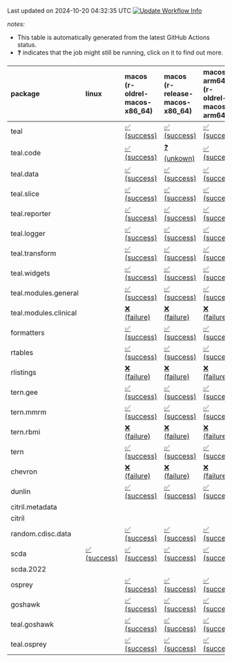Last updated on 2024-10-20 04:32:35 UTC [![Update Workflow
Info](https://github.com/averissimo/verdepcheck-status/actions/workflows/update.yaml/badge.svg)](https://github.com/averissimo/verdepcheck-status/actions/workflows/update.yaml)

*notes:*

-   This table is automatically generated from the latest GitHub Actions
    status.
-   ❓ indicates that the job might still be running, click on it to
    find out more.

<table style="width:100%;">
<colgroup>
<col style="width: 1%" />
<col style="width: 6%" />
<col style="width: 7%" />
<col style="width: 7%" />
<col style="width: 7%" />
<col style="width: 7%" />
<col style="width: 7%" />
<col style="width: 7%" />
<col style="width: 7%" />
<col style="width: 7%" />
<col style="width: 7%" />
<col style="width: 7%" />
<col style="width: 7%" />
<col style="width: 7%" />
</colgroup>
<thead>
<tr class="header">
<th style="text-align: left;">package</th>
<th style="text-align: left;">linux</th>
<th style="text-align: left;">macos (r-oldrel-macos-x86_64)</th>
<th style="text-align: left;">macos (r-release-macos-x86_64)</th>
<th style="text-align: left;">macos-arm64 (r-oldrel-macos-arm64)</th>
<th style="text-align: left;">macos-arm64 (r-release-macos-arm64)</th>
<th style="text-align: left;">nosuggests</th>
<th style="text-align: left;">ubuntu-clang</th>
<th style="text-align: left;">ubuntu-gcc12</th>
<th style="text-align: left;">ubuntu-next</th>
<th style="text-align: left;">ubuntu-release</th>
<th style="text-align: left;">windows (r-devel-windows-x86_64)</th>
<th style="text-align: left;">windows (r-oldrel-windows-x86_64)</th>
<th style="text-align: left;">windows (r-release-windows-x86_64)</th>
</tr>
</thead>
<tbody>
<tr class="odd">
<td style="text-align: left;">teal</td>
<td style="text-align: left;"></td>
<td
style="text-align: left;"><a href="https://github.com/insightsengineering/teal/actions/runs/11423178886/job/31782067658">✅
(success)</a></td>
<td
style="text-align: left;"><a href="https://github.com/insightsengineering/teal/actions/runs/11423178886/job/31782067331">✅
(success)</a></td>
<td
style="text-align: left;"><a href="https://github.com/insightsengineering/teal/actions/runs/11423178886/job/31782067552">✅
(success)</a></td>
<td
style="text-align: left;"><a href="https://github.com/insightsengineering/teal/actions/runs/11423178886/job/31782067283">✅
(success)</a></td>
<td
style="text-align: left;"><a href="https://github.com/insightsengineering/teal/actions/runs/11423178886/job/31782067851">❌
(failure)</a></td>
<td
style="text-align: left;"><a href="https://github.com/insightsengineering/teal/actions/runs/11423178886/job/31782067232">✅
(success)</a></td>
<td
style="text-align: left;"><a href="https://github.com/insightsengineering/teal/actions/runs/11423178886/job/31782067383">✅
(success)</a></td>
<td
style="text-align: left;"><a href="https://github.com/insightsengineering/teal/actions/runs/11423178886/job/31782067612">✅
(success)</a></td>
<td
style="text-align: left;"><a href="https://github.com/insightsengineering/teal/actions/runs/11423178886/job/31782067712">✅
(success)</a></td>
<td
style="text-align: left;"><a href="https://github.com/insightsengineering/teal/actions/runs/11423178886/job/31782066994">✅
(success)</a></td>
<td
style="text-align: left;"><a href="https://github.com/insightsengineering/teal/actions/runs/11423178886/job/31782067767">✅
(success)</a></td>
<td
style="text-align: left;"><a href="https://github.com/insightsengineering/teal/actions/runs/11423178886/job/31782067441">✅
(success)</a></td>
</tr>
<tr class="even">
<td style="text-align: left;">teal.code</td>
<td style="text-align: left;"></td>
<td
style="text-align: left;"><a href="https://github.com/insightsengineering/teal.code/actions/runs/11423189921/job/31782094551">✅
(success)</a></td>
<td
style="text-align: left;"><a href="https://github.com/insightsengineering/teal.code/actions/runs/11423189921/job/31782094121">❓
(unkown)</a></td>
<td
style="text-align: left;"><a href="https://github.com/insightsengineering/teal.code/actions/runs/11423189921/job/31782094402">✅
(success)</a></td>
<td
style="text-align: left;"><a href="https://github.com/insightsengineering/teal.code/actions/runs/11423189921/job/31782094041">✅
(success)</a></td>
<td
style="text-align: left;"><a href="https://github.com/insightsengineering/teal.code/actions/runs/11423189921/job/31782094838">✅
(success)</a></td>
<td
style="text-align: left;"><a href="https://github.com/insightsengineering/teal.code/actions/runs/11423189921/job/31782093797">✅
(success)</a></td>
<td
style="text-align: left;"><a href="https://github.com/insightsengineering/teal.code/actions/runs/11423189921/job/31782094189">✅
(success)</a></td>
<td
style="text-align: left;"><a href="https://github.com/insightsengineering/teal.code/actions/runs/11423189921/job/31782094484">✅
(success)</a></td>
<td
style="text-align: left;"><a href="https://github.com/insightsengineering/teal.code/actions/runs/11423189921/job/31782094616">✅
(success)</a></td>
<td
style="text-align: left;"><a href="https://github.com/insightsengineering/teal.code/actions/runs/11423189921/job/31782093961">✅
(success)</a></td>
<td
style="text-align: left;"><a href="https://github.com/insightsengineering/teal.code/actions/runs/11423189921/job/31782094692">✅
(success)</a></td>
<td
style="text-align: left;"><a href="https://github.com/insightsengineering/teal.code/actions/runs/11423189921/job/31782094264">✅
(success)</a></td>
</tr>
<tr class="odd">
<td style="text-align: left;">teal.data</td>
<td style="text-align: left;"></td>
<td
style="text-align: left;"><a href="https://github.com/insightsengineering/teal.data/actions/runs/11423181595/job/31782073840">✅
(success)</a></td>
<td
style="text-align: left;"><a href="https://github.com/insightsengineering/teal.data/actions/runs/11423181595/job/31782073303">✅
(success)</a></td>
<td
style="text-align: left;"><a href="https://github.com/insightsengineering/teal.data/actions/runs/11423181595/job/31782073696">✅
(success)</a></td>
<td
style="text-align: left;"><a href="https://github.com/insightsengineering/teal.data/actions/runs/11423181595/job/31782073144">✅
(success)</a></td>
<td
style="text-align: left;"><a href="https://github.com/insightsengineering/teal.data/actions/runs/11423181595/job/31782073761">✅
(success)</a></td>
<td
style="text-align: left;"><a href="https://github.com/insightsengineering/teal.data/actions/runs/11423181595/job/31782072656">✅
(success)</a></td>
<td
style="text-align: left;"><a href="https://github.com/insightsengineering/teal.data/actions/runs/11423181595/job/31782073044">✅
(success)</a></td>
<td
style="text-align: left;"><a href="https://github.com/insightsengineering/teal.data/actions/runs/11423181595/job/31782073388">✅
(success)</a></td>
<td
style="text-align: left;"><a href="https://github.com/insightsengineering/teal.data/actions/runs/11423181595/job/31782073463">✅
(success)</a></td>
<td
style="text-align: left;"><a href="https://github.com/insightsengineering/teal.data/actions/runs/11423181595/job/31782072934">✅
(success)</a></td>
<td
style="text-align: left;"><a href="https://github.com/insightsengineering/teal.data/actions/runs/11423181595/job/31782073989">✅
(success)</a></td>
<td
style="text-align: left;"><a href="https://github.com/insightsengineering/teal.data/actions/runs/11423181595/job/31782073550">✅
(success)</a></td>
</tr>
<tr class="even">
<td style="text-align: left;">teal.slice</td>
<td style="text-align: left;"></td>
<td
style="text-align: left;"><a href="https://github.com/insightsengineering/teal.slice/actions/runs/11423185793/job/31782084373">✅
(success)</a></td>
<td
style="text-align: left;"><a href="https://github.com/insightsengineering/teal.slice/actions/runs/11423185793/job/31782084069">✅
(success)</a></td>
<td
style="text-align: left;"><a href="https://github.com/insightsengineering/teal.slice/actions/runs/11423185793/job/31782084272">✅
(success)</a></td>
<td
style="text-align: left;"><a href="https://github.com/insightsengineering/teal.slice/actions/runs/11423185793/job/31782083962">✅
(success)</a></td>
<td
style="text-align: left;"><a href="https://github.com/insightsengineering/teal.slice/actions/runs/11423185793/job/31782084535">✅
(success)</a></td>
<td
style="text-align: left;"><a href="https://github.com/insightsengineering/teal.slice/actions/runs/11423185793/job/31782083889">✅
(success)</a></td>
<td
style="text-align: left;"><a href="https://github.com/insightsengineering/teal.slice/actions/runs/11423185793/job/31782084014">✅
(success)</a></td>
<td
style="text-align: left;"><a href="https://github.com/insightsengineering/teal.slice/actions/runs/11423185793/job/31782084236">✅
(success)</a></td>
<td
style="text-align: left;"><a href="https://github.com/insightsengineering/teal.slice/actions/runs/11423185793/job/31782084324">✅
(success)</a></td>
<td
style="text-align: left;"><a href="https://github.com/insightsengineering/teal.slice/actions/runs/11423185793/job/31782083609">✅
(success)</a></td>
<td
style="text-align: left;"><a href="https://github.com/insightsengineering/teal.slice/actions/runs/11423185793/job/31782084478">✅
(success)</a></td>
<td
style="text-align: left;"><a href="https://github.com/insightsengineering/teal.slice/actions/runs/11423185793/job/31782084193">✅
(success)</a></td>
</tr>
<tr class="odd">
<td style="text-align: left;">teal.reporter</td>
<td style="text-align: left;"></td>
<td
style="text-align: left;"><a href="https://github.com/insightsengineering/teal.reporter/actions/runs/11423183362/job/31782077790">✅
(success)</a></td>
<td
style="text-align: left;"><a href="https://github.com/insightsengineering/teal.reporter/actions/runs/11423183362/job/31782077353">✅
(success)</a></td>
<td
style="text-align: left;"><a href="https://github.com/insightsengineering/teal.reporter/actions/runs/11423183362/job/31782077645">✅
(success)</a></td>
<td
style="text-align: left;"><a href="https://github.com/insightsengineering/teal.reporter/actions/runs/11423183362/job/31782077225">✅
(success)</a></td>
<td
style="text-align: left;"><a href="https://github.com/insightsengineering/teal.reporter/actions/runs/11423183362/job/31782078159">✅
(success)</a></td>
<td
style="text-align: left;"><a href="https://github.com/insightsengineering/teal.reporter/actions/runs/11423183362/job/31782077147">✅
(success)</a></td>
<td
style="text-align: left;"><a href="https://github.com/insightsengineering/teal.reporter/actions/runs/11423183362/job/31782077291">✅
(success)</a></td>
<td
style="text-align: left;"><a href="https://github.com/insightsengineering/teal.reporter/actions/runs/11423183362/job/31782077568">✅
(success)</a></td>
<td
style="text-align: left;"><a href="https://github.com/insightsengineering/teal.reporter/actions/runs/11423183362/job/31782077714">✅
(success)</a></td>
<td
style="text-align: left;"><a href="https://github.com/insightsengineering/teal.reporter/actions/runs/11423183362/job/31782076923">✅
(success)</a></td>
<td
style="text-align: left;"><a href="https://github.com/insightsengineering/teal.reporter/actions/runs/11423183362/job/31782078001">✅
(success)</a></td>
<td
style="text-align: left;"><a href="https://github.com/insightsengineering/teal.reporter/actions/runs/11423183362/job/31782077501">✅
(success)</a></td>
</tr>
<tr class="even">
<td style="text-align: left;">teal.logger</td>
<td style="text-align: left;"></td>
<td
style="text-align: left;"><a href="https://github.com/insightsengineering/teal.logger/actions/runs/11423179387/job/31782069221">✅
(success)</a></td>
<td
style="text-align: left;"><a href="https://github.com/insightsengineering/teal.logger/actions/runs/11423179387/job/31782068886">✅
(success)</a></td>
<td
style="text-align: left;"><a href="https://github.com/insightsengineering/teal.logger/actions/runs/11423179387/job/31782069102">✅
(success)</a></td>
<td
style="text-align: left;"><a href="https://github.com/insightsengineering/teal.logger/actions/runs/11423179387/job/31782068769">✅
(success)</a></td>
<td
style="text-align: left;"><a href="https://github.com/insightsengineering/teal.logger/actions/runs/11423179387/job/31782069419">✅
(success)</a></td>
<td
style="text-align: left;"><a href="https://github.com/insightsengineering/teal.logger/actions/runs/11423179387/job/31782068707">✅
(success)</a></td>
<td
style="text-align: left;"><a href="https://github.com/insightsengineering/teal.logger/actions/runs/11423179387/job/31782068833">✅
(success)</a></td>
<td
style="text-align: left;"><a href="https://github.com/insightsengineering/teal.logger/actions/runs/11423179387/job/31782069045">✅
(success)</a></td>
<td
style="text-align: left;"><a href="https://github.com/insightsengineering/teal.logger/actions/runs/11423179387/job/31782069155">✅
(success)</a></td>
<td
style="text-align: left;"><a href="https://github.com/insightsengineering/teal.logger/actions/runs/11423179387/job/31782068523">✅
(success)</a></td>
<td
style="text-align: left;"><a href="https://github.com/insightsengineering/teal.logger/actions/runs/11423179387/job/31782069348">✅
(success)</a></td>
<td
style="text-align: left;"><a href="https://github.com/insightsengineering/teal.logger/actions/runs/11423179387/job/31782068993">✅
(success)</a></td>
</tr>
<tr class="odd">
<td style="text-align: left;">teal.transform</td>
<td style="text-align: left;"></td>
<td
style="text-align: left;"><a href="https://github.com/insightsengineering/teal.transform/actions/runs/11423183766/job/31782079195">✅
(success)</a></td>
<td
style="text-align: left;"><a href="https://github.com/insightsengineering/teal.transform/actions/runs/11423183766/job/31782078629">✅
(success)</a></td>
<td
style="text-align: left;"><a href="https://github.com/insightsengineering/teal.transform/actions/runs/11423183766/job/31782079003">✅
(success)</a></td>
<td
style="text-align: left;"><a href="https://github.com/insightsengineering/teal.transform/actions/runs/11423183766/job/31782078450">✅
(success)</a></td>
<td
style="text-align: left;"><a href="https://github.com/insightsengineering/teal.transform/actions/runs/11423183766/job/31782079275">✅
(success)</a></td>
<td
style="text-align: left;"><a href="https://github.com/insightsengineering/teal.transform/actions/runs/11423183766/job/31782078002">✅
(success)</a></td>
<td
style="text-align: left;"><a href="https://github.com/insightsengineering/teal.transform/actions/runs/11423183766/job/31782078377">✅
(success)</a></td>
<td
style="text-align: left;"><a href="https://github.com/insightsengineering/teal.transform/actions/runs/11423183766/job/31782078724">✅
(success)</a></td>
<td
style="text-align: left;"><a href="https://github.com/insightsengineering/teal.transform/actions/runs/11423183766/job/31782078912">✅
(success)</a></td>
<td
style="text-align: left;"><a href="https://github.com/insightsengineering/teal.transform/actions/runs/11423183766/job/31782078289">✅
(success)</a></td>
<td
style="text-align: left;"><a href="https://github.com/insightsengineering/teal.transform/actions/runs/11423183766/job/31782079355">✅
(success)</a></td>
<td
style="text-align: left;"><a href="https://github.com/insightsengineering/teal.transform/actions/runs/11423183766/job/31782078825">✅
(success)</a></td>
</tr>
<tr class="even">
<td style="text-align: left;">teal.widgets</td>
<td style="text-align: left;"></td>
<td
style="text-align: left;"><a href="https://github.com/insightsengineering/teal.widgets/actions/runs/11423195059/job/31782118305">✅
(success)</a></td>
<td
style="text-align: left;"><a href="https://github.com/insightsengineering/teal.widgets/actions/runs/11423195059/job/31782117900">✅
(success)</a></td>
<td
style="text-align: left;"><a href="https://github.com/insightsengineering/teal.widgets/actions/runs/11423195059/job/31782118168">✅
(success)</a></td>
<td
style="text-align: left;"><a href="https://github.com/insightsengineering/teal.widgets/actions/runs/11423195059/job/31782117780">✅
(success)</a></td>
<td
style="text-align: left;"><a href="https://github.com/insightsengineering/teal.widgets/actions/runs/11423195059/job/31782118480">✅
(success)</a></td>
<td
style="text-align: left;"><a href="https://github.com/insightsengineering/teal.widgets/actions/runs/11423195059/job/31782117726">✅
(success)</a></td>
<td
style="text-align: left;"><a href="https://github.com/insightsengineering/teal.widgets/actions/runs/11423195059/job/31782117837">✅
(success)</a></td>
<td
style="text-align: left;"><a href="https://github.com/insightsengineering/teal.widgets/actions/runs/11423195059/job/31782118093">✅
(success)</a></td>
<td
style="text-align: left;"><a href="https://github.com/insightsengineering/teal.widgets/actions/runs/11423195059/job/31782118238">✅
(success)</a></td>
<td
style="text-align: left;"><a href="https://github.com/insightsengineering/teal.widgets/actions/runs/11423195059/job/31782117443">✅
(success)</a></td>
<td
style="text-align: left;"><a href="https://github.com/insightsengineering/teal.widgets/actions/runs/11423195059/job/31782118430">✅
(success)</a></td>
<td
style="text-align: left;"><a href="https://github.com/insightsengineering/teal.widgets/actions/runs/11423195059/job/31782118031">✅
(success)</a></td>
</tr>
<tr class="odd">
<td style="text-align: left;">teal.modules.general</td>
<td style="text-align: left;"></td>
<td
style="text-align: left;"><a href="https://github.com/insightsengineering/teal.modules.general/actions/runs/11423179565/job/31782068739">✅
(success)</a></td>
<td
style="text-align: left;"><a href="https://github.com/insightsengineering/teal.modules.general/actions/runs/11423179565/job/31782068417">✅
(success)</a></td>
<td
style="text-align: left;"><a href="https://github.com/insightsengineering/teal.modules.general/actions/runs/11423179565/job/31782068621">✅
(success)</a></td>
<td
style="text-align: left;"><a href="https://github.com/insightsengineering/teal.modules.general/actions/runs/11423179565/job/31782068334">✅
(success)</a></td>
<td
style="text-align: left;"><a href="https://github.com/insightsengineering/teal.modules.general/actions/runs/11423179565/job/31782068781">✅
(success)</a></td>
<td
style="text-align: left;"><a href="https://github.com/insightsengineering/teal.modules.general/actions/runs/11423179565/job/31782068073">✅
(success)</a></td>
<td
style="text-align: left;"><a href="https://github.com/insightsengineering/teal.modules.general/actions/runs/11423179565/job/31782068281">✅
(success)</a></td>
<td
style="text-align: left;"><a href="https://github.com/insightsengineering/teal.modules.general/actions/runs/11423179565/job/31782068461">✅
(success)</a></td>
<td
style="text-align: left;"><a href="https://github.com/insightsengineering/teal.modules.general/actions/runs/11423179565/job/31782068573">✅
(success)</a></td>
<td
style="text-align: left;"><a href="https://github.com/insightsengineering/teal.modules.general/actions/runs/11423179565/job/31782068232">✅
(success)</a></td>
<td
style="text-align: left;"><a href="https://github.com/insightsengineering/teal.modules.general/actions/runs/11423179565/job/31782068828">✅
(success)</a></td>
<td
style="text-align: left;"><a href="https://github.com/insightsengineering/teal.modules.general/actions/runs/11423179565/job/31782068513">✅
(success)</a></td>
</tr>
<tr class="even">
<td style="text-align: left;">teal.modules.clinical</td>
<td style="text-align: left;"></td>
<td
style="text-align: left;"><a href="https://github.com/insightsengineering/teal.modules.clinical/actions/runs/11423189352/job/31782092864">❌
(failure)</a></td>
<td
style="text-align: left;"><a href="https://github.com/insightsengineering/teal.modules.clinical/actions/runs/11423189352/job/31782092560">❌
(failure)</a></td>
<td
style="text-align: left;"><a href="https://github.com/insightsengineering/teal.modules.clinical/actions/runs/11423189352/job/31782092810">❌
(failure)</a></td>
<td
style="text-align: left;"><a href="https://github.com/insightsengineering/teal.modules.clinical/actions/runs/11423189352/job/31782092503">❌
(failure)</a></td>
<td
style="text-align: left;"><a href="https://github.com/insightsengineering/teal.modules.clinical/actions/runs/11423189352/job/31782093069">❌
(failure)</a></td>
<td
style="text-align: left;"><a href="https://github.com/insightsengineering/teal.modules.clinical/actions/runs/11423189352/job/31782092012">❌
(failure)</a></td>
<td
style="text-align: left;"><a href="https://github.com/insightsengineering/teal.modules.clinical/actions/runs/11423189352/job/31782092280">❌
(failure)</a></td>
<td
style="text-align: left;"><a href="https://github.com/insightsengineering/teal.modules.clinical/actions/runs/11423189352/job/31782092732">❌
(failure)</a></td>
<td
style="text-align: left;"><a href="https://github.com/insightsengineering/teal.modules.clinical/actions/runs/11423189352/job/31782092911">❌
(failure)</a></td>
<td
style="text-align: left;"><a href="https://github.com/insightsengineering/teal.modules.clinical/actions/runs/11423189352/job/31782092352">❌
(failure)</a></td>
<td
style="text-align: left;"><a href="https://github.com/insightsengineering/teal.modules.clinical/actions/runs/11423189352/job/31782092962">❌
(failure)</a></td>
<td
style="text-align: left;"><a href="https://github.com/insightsengineering/teal.modules.clinical/actions/runs/11423189352/job/31782092611">❌
(failure)</a></td>
</tr>
<tr class="odd">
<td style="text-align: left;">formatters</td>
<td style="text-align: left;"></td>
<td
style="text-align: left;"><a href="https://github.com/insightsengineering/formatters/actions/runs/11423186614/job/31782084880">✅
(success)</a></td>
<td
style="text-align: left;"><a href="https://github.com/insightsengineering/formatters/actions/runs/11423186614/job/31782084504">✅
(success)</a></td>
<td
style="text-align: left;"><a href="https://github.com/insightsengineering/formatters/actions/runs/11423186614/job/31782084722">✅
(success)</a></td>
<td
style="text-align: left;"><a href="https://github.com/insightsengineering/formatters/actions/runs/11423186614/job/31782084383">✅
(success)</a></td>
<td
style="text-align: left;"><a href="https://github.com/insightsengineering/formatters/actions/runs/11423186614/job/31782084835">✅
(success)</a></td>
<td
style="text-align: left;"><a href="https://github.com/insightsengineering/formatters/actions/runs/11423186614/job/31782084042">✅
(success)</a></td>
<td
style="text-align: left;"><a href="https://github.com/insightsengineering/formatters/actions/runs/11423186614/job/31782084322">✅
(success)</a></td>
<td
style="text-align: left;"><a href="https://github.com/insightsengineering/formatters/actions/runs/11423186614/job/31782084564">✅
(success)</a></td>
<td
style="text-align: left;"><a href="https://github.com/insightsengineering/formatters/actions/runs/11423186614/job/31782084680">✅
(success)</a></td>
<td
style="text-align: left;"><a href="https://github.com/insightsengineering/formatters/actions/runs/11423186614/job/31782084254">✅
(success)</a></td>
<td
style="text-align: left;"><a href="https://github.com/insightsengineering/formatters/actions/runs/11423186614/job/31782085019">✅
(success)</a></td>
<td
style="text-align: left;"><a href="https://github.com/insightsengineering/formatters/actions/runs/11423186614/job/31782084632">✅
(success)</a></td>
</tr>
<tr class="even">
<td style="text-align: left;">rtables</td>
<td style="text-align: left;"></td>
<td
style="text-align: left;"><a href="https://github.com/insightsengineering/rtables/actions/runs/11423179013/job/31782068074">✅
(success)</a></td>
<td
style="text-align: left;"><a href="https://github.com/insightsengineering/rtables/actions/runs/11423179013/job/31782067757">✅
(success)</a></td>
<td
style="text-align: left;"><a href="https://github.com/insightsengineering/rtables/actions/runs/11423179013/job/31782067930">✅
(success)</a></td>
<td
style="text-align: left;"><a href="https://github.com/insightsengineering/rtables/actions/runs/11423179013/job/31782067653">✅
(success)</a></td>
<td
style="text-align: left;"><a href="https://github.com/insightsengineering/rtables/actions/runs/11423179013/job/31782068240">✅
(success)</a></td>
<td
style="text-align: left;"><a href="https://github.com/insightsengineering/rtables/actions/runs/11423179013/job/31782067708">✅
(success)</a></td>
<td
style="text-align: left;"><a href="https://github.com/insightsengineering/rtables/actions/runs/11423179013/job/31782067788">✅
(success)</a></td>
<td
style="text-align: left;"><a href="https://github.com/insightsengineering/rtables/actions/runs/11423179013/job/31782067971">✅
(success)</a></td>
<td
style="text-align: left;"><a href="https://github.com/insightsengineering/rtables/actions/runs/11423179013/job/31782068007">✅
(success)</a></td>
<td
style="text-align: left;"><a href="https://github.com/insightsengineering/rtables/actions/runs/11423179013/job/31782067463">✅
(success)</a></td>
<td
style="text-align: left;"><a href="https://github.com/insightsengineering/rtables/actions/runs/11423179013/job/31782068191">✅
(success)</a></td>
<td
style="text-align: left;"><a href="https://github.com/insightsengineering/rtables/actions/runs/11423179013/job/31782067836">✅
(success)</a></td>
</tr>
<tr class="odd">
<td style="text-align: left;">rlistings</td>
<td style="text-align: left;"></td>
<td
style="text-align: left;"><a href="https://github.com/insightsengineering/rlistings/actions/runs/11423182392/job/31782075738">❌
(failure)</a></td>
<td
style="text-align: left;"><a href="https://github.com/insightsengineering/rlistings/actions/runs/11423182392/job/31782075436">❌
(failure)</a></td>
<td
style="text-align: left;"><a href="https://github.com/insightsengineering/rlistings/actions/runs/11423182392/job/31782075622">❌
(failure)</a></td>
<td
style="text-align: left;"><a href="https://github.com/insightsengineering/rlistings/actions/runs/11423182392/job/31782075271">❌
(failure)</a></td>
<td
style="text-align: left;"><a href="https://github.com/insightsengineering/rlistings/actions/runs/11423182392/job/31782076010">❌
(failure)</a></td>
<td
style="text-align: left;"><a href="https://github.com/insightsengineering/rlistings/actions/runs/11423182392/job/31782075349">❌
(failure)</a></td>
<td
style="text-align: left;"><a href="https://github.com/insightsengineering/rlistings/actions/runs/11423182392/job/31782075566">❌
(failure)</a></td>
<td
style="text-align: left;"><a href="https://github.com/insightsengineering/rlistings/actions/runs/11423182392/job/31782075801">❌
(failure)</a></td>
<td
style="text-align: left;"><a href="https://github.com/insightsengineering/rlistings/actions/runs/11423182392/job/31782075855">❌
(failure)</a></td>
<td
style="text-align: left;"><a href="https://github.com/insightsengineering/rlistings/actions/runs/11423182392/job/31782075049">❌
(failure)</a></td>
<td
style="text-align: left;"><a href="https://github.com/insightsengineering/rlistings/actions/runs/11423182392/job/31782075911">❌
(failure)</a></td>
<td
style="text-align: left;"><a href="https://github.com/insightsengineering/rlistings/actions/runs/11423182392/job/31782075499">❌
(failure)</a></td>
</tr>
<tr class="even">
<td style="text-align: left;">tern.gee</td>
<td style="text-align: left;"></td>
<td
style="text-align: left;"><a href="https://github.com/insightsengineering/tern.gee/actions/runs/11423187717/job/31782086194">✅
(success)</a></td>
<td
style="text-align: left;"><a href="https://github.com/insightsengineering/tern.gee/actions/runs/11423187717/job/31782085964">✅
(success)</a></td>
<td
style="text-align: left;"><a href="https://github.com/insightsengineering/tern.gee/actions/runs/11423187717/job/31782086079">✅
(success)</a></td>
<td
style="text-align: left;"><a href="https://github.com/insightsengineering/tern.gee/actions/runs/11423187717/job/31782085815">✅
(success)</a></td>
<td
style="text-align: left;"><a href="https://github.com/insightsengineering/tern.gee/actions/runs/11423187717/job/31782086524">✅
(success)</a></td>
<td
style="text-align: left;"><a href="https://github.com/insightsengineering/tern.gee/actions/runs/11423187717/job/31782085761">✅
(success)</a></td>
<td
style="text-align: left;"><a href="https://github.com/insightsengineering/tern.gee/actions/runs/11423187717/job/31782085894">✅
(success)</a></td>
<td
style="text-align: left;"><a href="https://github.com/insightsengineering/tern.gee/actions/runs/11423187717/job/31782086264">✅
(success)</a></td>
<td
style="text-align: left;"><a href="https://github.com/insightsengineering/tern.gee/actions/runs/11423187717/job/31782086385">✅
(success)</a></td>
<td
style="text-align: left;"><a href="https://github.com/insightsengineering/tern.gee/actions/runs/11423187717/job/31782085551">✅
(success)</a></td>
<td
style="text-align: left;"><a href="https://github.com/insightsengineering/tern.gee/actions/runs/11423187717/job/31782086331">✅
(success)</a></td>
<td
style="text-align: left;"><a href="https://github.com/insightsengineering/tern.gee/actions/runs/11423187717/job/31782086013">✅
(success)</a></td>
</tr>
<tr class="odd">
<td style="text-align: left;">tern.mmrm</td>
<td style="text-align: left;"></td>
<td
style="text-align: left;"><a href="https://github.com/insightsengineering/tern.mmrm/actions/runs/11423194245/job/31782115890">✅
(success)</a></td>
<td
style="text-align: left;"><a href="https://github.com/insightsengineering/tern.mmrm/actions/runs/11423194245/job/31782115395">✅
(success)</a></td>
<td
style="text-align: left;"><a href="https://github.com/insightsengineering/tern.mmrm/actions/runs/11423194245/job/31782115698">✅
(success)</a></td>
<td
style="text-align: left;"><a href="https://github.com/insightsengineering/tern.mmrm/actions/runs/11423194245/job/31782115241">✅
(success)</a></td>
<td
style="text-align: left;"><a href="https://github.com/insightsengineering/tern.mmrm/actions/runs/11423194245/job/31782116112">✅
(success)</a></td>
<td
style="text-align: left;"><a href="https://github.com/insightsengineering/tern.mmrm/actions/runs/11423194245/job/31782115148">✅
(success)</a></td>
<td
style="text-align: left;"><a href="https://github.com/insightsengineering/tern.mmrm/actions/runs/11423194245/job/31782115325">❌
(failure)</a></td>
<td
style="text-align: left;"><a href="https://github.com/insightsengineering/tern.mmrm/actions/runs/11423194245/job/31782115626">✅
(success)</a></td>
<td
style="text-align: left;"><a href="https://github.com/insightsengineering/tern.mmrm/actions/runs/11423194245/job/31782115788">✅
(success)</a></td>
<td
style="text-align: left;"><a href="https://github.com/insightsengineering/tern.mmrm/actions/runs/11423194245/job/31782114880">✅
(success)</a></td>
<td
style="text-align: left;"><a href="https://github.com/insightsengineering/tern.mmrm/actions/runs/11423194245/job/31782116048">✅
(success)</a></td>
<td
style="text-align: left;"><a href="https://github.com/insightsengineering/tern.mmrm/actions/runs/11423194245/job/31782115551">✅
(success)</a></td>
</tr>
<tr class="even">
<td style="text-align: left;">tern.rbmi</td>
<td style="text-align: left;"></td>
<td
style="text-align: left;"><a href="https://github.com/insightsengineering/tern.rbmi/actions/runs/11423186685/job/31782085163">❌
(failure)</a></td>
<td
style="text-align: left;"><a href="https://github.com/insightsengineering/tern.rbmi/actions/runs/11423186685/job/31782084858">❌
(failure)</a></td>
<td
style="text-align: left;"><a href="https://github.com/insightsengineering/tern.rbmi/actions/runs/11423186685/job/31782085071">❌
(failure)</a></td>
<td
style="text-align: left;"><a href="https://github.com/insightsengineering/tern.rbmi/actions/runs/11423186685/job/31782084763">❌
(failure)</a></td>
<td
style="text-align: left;"><a href="https://github.com/insightsengineering/tern.rbmi/actions/runs/11423186685/job/31782085351">❌
(failure)</a></td>
<td
style="text-align: left;"><a href="https://github.com/insightsengineering/tern.rbmi/actions/runs/11423186685/job/31782084715">❌
(failure)</a></td>
<td
style="text-align: left;"><a href="https://github.com/insightsengineering/tern.rbmi/actions/runs/11423186685/job/31782084823">❌
(failure)</a></td>
<td
style="text-align: left;"><a href="https://github.com/insightsengineering/tern.rbmi/actions/runs/11423186685/job/31782085014">❌
(failure)</a></td>
<td
style="text-align: left;"><a href="https://github.com/insightsengineering/tern.rbmi/actions/runs/11423186685/job/31782085118">❌
(failure)</a></td>
<td
style="text-align: left;"><a href="https://github.com/insightsengineering/tern.rbmi/actions/runs/11423186685/job/31782084561">❌
(failure)</a></td>
<td
style="text-align: left;"><a href="https://github.com/insightsengineering/tern.rbmi/actions/runs/11423186685/job/31782085276">❌
(failure)</a></td>
<td
style="text-align: left;"><a href="https://github.com/insightsengineering/tern.rbmi/actions/runs/11423186685/job/31782084970">❌
(failure)</a></td>
</tr>
<tr class="odd">
<td style="text-align: left;">tern</td>
<td style="text-align: left;"></td>
<td
style="text-align: left;"><a href="https://github.com/insightsengineering/tern/actions/runs/11423183175/job/31782077338">✅
(success)</a></td>
<td
style="text-align: left;"><a href="https://github.com/insightsengineering/tern/actions/runs/11423183175/job/31782076739">✅
(success)</a></td>
<td
style="text-align: left;"><a href="https://github.com/insightsengineering/tern/actions/runs/11423183175/job/31782077045">✅
(success)</a></td>
<td
style="text-align: left;"><a href="https://github.com/insightsengineering/tern/actions/runs/11423183175/job/31782076591">✅
(success)</a></td>
<td
style="text-align: left;"><a href="https://github.com/insightsengineering/tern/actions/runs/11423183175/job/31782077445">❌
(failure)</a></td>
<td
style="text-align: left;"><a href="https://github.com/insightsengineering/tern/actions/runs/11423183175/job/31782076262">✅
(success)</a></td>
<td
style="text-align: left;"><a href="https://github.com/insightsengineering/tern/actions/runs/11423183175/job/31782076519">✅
(success)</a></td>
<td
style="text-align: left;"><a href="https://github.com/insightsengineering/tern/actions/runs/11423183175/job/31782076837">✅
(success)</a></td>
<td
style="text-align: left;"><a href="https://github.com/insightsengineering/tern/actions/runs/11423183175/job/31782076981">✅
(success)</a></td>
<td
style="text-align: left;"><a href="https://github.com/insightsengineering/tern/actions/runs/11423183175/job/31782076440">✅
(success)</a></td>
<td
style="text-align: left;"><a href="https://github.com/insightsengineering/tern/actions/runs/11423183175/job/31782077535">✅
(success)</a></td>
<td
style="text-align: left;"><a href="https://github.com/insightsengineering/tern/actions/runs/11423183175/job/31782076930">✅
(success)</a></td>
</tr>
<tr class="even">
<td style="text-align: left;">chevron</td>
<td style="text-align: left;"></td>
<td
style="text-align: left;"><a href="https://github.com/insightsengineering/chevron/actions/runs/11423188255/job/31782088743">❌
(failure)</a></td>
<td
style="text-align: left;"><a href="https://github.com/insightsengineering/chevron/actions/runs/11423188255/job/31782088305">❌
(failure)</a></td>
<td
style="text-align: left;"><a href="https://github.com/insightsengineering/chevron/actions/runs/11423188255/job/31782088597">❌
(failure)</a></td>
<td
style="text-align: left;"><a href="https://github.com/insightsengineering/chevron/actions/runs/11423188255/job/31782088164">❌
(failure)</a></td>
<td
style="text-align: left;"><a href="https://github.com/insightsengineering/chevron/actions/runs/11423188255/job/31782088962">❌
(failure)</a></td>
<td
style="text-align: left;"><a href="https://github.com/insightsengineering/chevron/actions/runs/11423188255/job/31782088091">❌
(failure)</a></td>
<td
style="text-align: left;"><a href="https://github.com/insightsengineering/chevron/actions/runs/11423188255/job/31782088236">❌
(failure)</a></td>
<td
style="text-align: left;"><a href="https://github.com/insightsengineering/chevron/actions/runs/11423188255/job/31782088515">❌
(failure)</a></td>
<td
style="text-align: left;"><a href="https://github.com/insightsengineering/chevron/actions/runs/11423188255/job/31782088672">❌
(failure)</a></td>
<td
style="text-align: left;"><a href="https://github.com/insightsengineering/chevron/actions/runs/11423188255/job/31782087844">❌
(failure)</a></td>
<td
style="text-align: left;"><a href="https://github.com/insightsengineering/chevron/actions/runs/11423188255/job/31782088887">❌
(failure)</a></td>
<td
style="text-align: left;"><a href="https://github.com/insightsengineering/chevron/actions/runs/11423188255/job/31782088450">❌
(failure)</a></td>
</tr>
<tr class="odd">
<td style="text-align: left;">dunlin</td>
<td style="text-align: left;"></td>
<td
style="text-align: left;"><a href="https://github.com/insightsengineering/dunlin/actions/runs/11423188127/job/31782087425">✅
(success)</a></td>
<td
style="text-align: left;"><a href="https://github.com/insightsengineering/dunlin/actions/runs/11423188127/job/31782086969">✅
(success)</a></td>
<td
style="text-align: left;"><a href="https://github.com/insightsengineering/dunlin/actions/runs/11423188127/job/31782087348">✅
(success)</a></td>
<td
style="text-align: left;"><a href="https://github.com/insightsengineering/dunlin/actions/runs/11423188127/job/31782086818">✅
(success)</a></td>
<td
style="text-align: left;"><a href="https://github.com/insightsengineering/dunlin/actions/runs/11423188127/job/31782087769">❌
(failure)</a></td>
<td
style="text-align: left;"><a href="https://github.com/insightsengineering/dunlin/actions/runs/11423188127/job/31782086741">✅
(success)</a></td>
<td
style="text-align: left;"><a href="https://github.com/insightsengineering/dunlin/actions/runs/11423188127/job/31782086879">✅
(success)</a></td>
<td
style="text-align: left;"><a href="https://github.com/insightsengineering/dunlin/actions/runs/11423188127/job/31782087233">✅
(success)</a></td>
<td
style="text-align: left;"><a href="https://github.com/insightsengineering/dunlin/actions/runs/11423188127/job/31782087501">✅
(success)</a></td>
<td
style="text-align: left;"><a href="https://github.com/insightsengineering/dunlin/actions/runs/11423188127/job/31782086536">✅
(success)</a></td>
<td
style="text-align: left;"><a href="https://github.com/insightsengineering/dunlin/actions/runs/11423188127/job/31782087580">✅
(success)</a></td>
<td
style="text-align: left;"><a href="https://github.com/insightsengineering/dunlin/actions/runs/11423188127/job/31782087136">✅
(success)</a></td>
</tr>
<tr class="even">
<td style="text-align: left;">citril.metadata</td>
<td style="text-align: left;"></td>
<td style="text-align: left;"></td>
<td style="text-align: left;"></td>
<td style="text-align: left;"></td>
<td style="text-align: left;"></td>
<td style="text-align: left;"></td>
<td style="text-align: left;"></td>
<td style="text-align: left;"></td>
<td style="text-align: left;"></td>
<td style="text-align: left;"></td>
<td style="text-align: left;"></td>
<td style="text-align: left;"></td>
<td style="text-align: left;"></td>
</tr>
<tr class="odd">
<td style="text-align: left;">citril</td>
<td style="text-align: left;"></td>
<td style="text-align: left;"></td>
<td style="text-align: left;"></td>
<td style="text-align: left;"></td>
<td style="text-align: left;"></td>
<td style="text-align: left;"></td>
<td style="text-align: left;"></td>
<td style="text-align: left;"></td>
<td style="text-align: left;"></td>
<td style="text-align: left;"></td>
<td style="text-align: left;"></td>
<td style="text-align: left;"></td>
<td style="text-align: left;"></td>
</tr>
<tr class="even">
<td style="text-align: left;">random.cdisc.data</td>
<td style="text-align: left;"></td>
<td
style="text-align: left;"><a href="https://github.com/insightsengineering/random.cdisc.data/actions/runs/11423185748/job/31782084392">✅
(success)</a></td>
<td
style="text-align: left;"><a href="https://github.com/insightsengineering/random.cdisc.data/actions/runs/11423185748/job/31782084072">✅
(success)</a></td>
<td
style="text-align: left;"><a href="https://github.com/insightsengineering/random.cdisc.data/actions/runs/11423185748/job/31782084282">✅
(success)</a></td>
<td
style="text-align: left;"><a href="https://github.com/insightsengineering/random.cdisc.data/actions/runs/11423185748/job/31782083960">✅
(success)</a></td>
<td
style="text-align: left;"><a href="https://github.com/insightsengineering/random.cdisc.data/actions/runs/11423185748/job/31782084575">✅
(success)</a></td>
<td
style="text-align: left;"><a href="https://github.com/insightsengineering/random.cdisc.data/actions/runs/11423185748/job/31782083870">✅
(success)</a></td>
<td
style="text-align: left;"><a href="https://github.com/insightsengineering/random.cdisc.data/actions/runs/11423185748/job/31782084010">✅
(success)</a></td>
<td
style="text-align: left;"><a href="https://github.com/insightsengineering/random.cdisc.data/actions/runs/11423185748/job/31782084237">✅
(success)</a></td>
<td
style="text-align: left;"><a href="https://github.com/insightsengineering/random.cdisc.data/actions/runs/11423185748/job/31782084334">✅
(success)</a></td>
<td
style="text-align: left;"><a href="https://github.com/insightsengineering/random.cdisc.data/actions/runs/11423185748/job/31782083566">✅
(success)</a></td>
<td
style="text-align: left;"><a href="https://github.com/insightsengineering/random.cdisc.data/actions/runs/11423185748/job/31782084533">✅
(success)</a></td>
<td
style="text-align: left;"><a href="https://github.com/insightsengineering/random.cdisc.data/actions/runs/11423185748/job/31782084187">✅
(success)</a></td>
</tr>
<tr class="odd">
<td style="text-align: left;">scda</td>
<td
style="text-align: left;"><a href="https://github.com/insightsengineering/scda/actions/runs/10437595381/job/28903953758">✅
(success)</a></td>
<td
style="text-align: left;"><a href="https://github.com/insightsengineering/scda/actions/runs/10437595381/job/28903953430">✅
(success)</a></td>
<td
style="text-align: left;"><a href="https://github.com/insightsengineering/scda/actions/runs/10437595381/job/28903953031">✅
(success)</a></td>
<td
style="text-align: left;"><a href="https://github.com/insightsengineering/scda/actions/runs/10437595381/job/28903953278">✅
(success)</a></td>
<td
style="text-align: left;"><a href="https://github.com/insightsengineering/scda/actions/runs/10437595381/job/28903952896">✅
(success)</a></td>
<td
style="text-align: left;"><a href="https://github.com/insightsengineering/scda/actions/runs/10437595381/job/28903953675">❌
(failure)</a></td>
<td
style="text-align: left;"><a href="https://github.com/insightsengineering/scda/actions/runs/10437595381/job/28903952832">✅
(success)</a></td>
<td
style="text-align: left;"><a href="https://github.com/insightsengineering/scda/actions/runs/10437595381/job/28903952973">✅
(success)</a></td>
<td
style="text-align: left;"><a href="https://github.com/insightsengineering/scda/actions/runs/10437595381/job/28903953208">✅
(success)</a></td>
<td
style="text-align: left;"><a href="https://github.com/insightsengineering/scda/actions/runs/10437595381/job/28903953361">✅
(success)</a></td>
<td
style="text-align: left;"><a href="https://github.com/insightsengineering/scda/actions/runs/10437595381/job/28903952629">✅
(success)</a></td>
<td
style="text-align: left;"><a href="https://github.com/insightsengineering/scda/actions/runs/10437595381/job/28903953574">✅
(success)</a></td>
<td
style="text-align: left;"><a href="https://github.com/insightsengineering/scda/actions/runs/10437595381/job/28903953140">✅
(success)</a></td>
</tr>
<tr class="even">
<td style="text-align: left;">scda.2022</td>
<td style="text-align: left;"></td>
<td style="text-align: left;"></td>
<td style="text-align: left;"></td>
<td style="text-align: left;"></td>
<td style="text-align: left;"></td>
<td style="text-align: left;"></td>
<td style="text-align: left;"></td>
<td style="text-align: left;"></td>
<td style="text-align: left;"></td>
<td style="text-align: left;"></td>
<td style="text-align: left;"></td>
<td style="text-align: left;"></td>
<td style="text-align: left;"></td>
</tr>
<tr class="odd">
<td style="text-align: left;">osprey</td>
<td style="text-align: left;"></td>
<td
style="text-align: left;"><a href="https://github.com/insightsengineering/osprey/actions/runs/11423192157/job/31782104524">✅
(success)</a></td>
<td
style="text-align: left;"><a href="https://github.com/insightsengineering/osprey/actions/runs/11423192157/job/31782104156">✅
(success)</a></td>
<td
style="text-align: left;"><a href="https://github.com/insightsengineering/osprey/actions/runs/11423192157/job/31782104364">✅
(success)</a></td>
<td
style="text-align: left;"><a href="https://github.com/insightsengineering/osprey/actions/runs/11423192157/job/31782104070">✅
(success)</a></td>
<td
style="text-align: left;"><a href="https://github.com/insightsengineering/osprey/actions/runs/11423192157/job/31782104996">❌
(failure)</a></td>
<td
style="text-align: left;"><a href="https://github.com/insightsengineering/osprey/actions/runs/11423192157/job/31782104293">✅
(success)</a></td>
<td
style="text-align: left;"><a href="https://github.com/insightsengineering/osprey/actions/runs/11423192157/job/31782104442">✅
(success)</a></td>
<td
style="text-align: left;"><a href="https://github.com/insightsengineering/osprey/actions/runs/11423192157/job/31782104758">✅
(success)</a></td>
<td
style="text-align: left;"><a href="https://github.com/insightsengineering/osprey/actions/runs/11423192157/job/31782104840">✅
(success)</a></td>
<td
style="text-align: left;"><a href="https://github.com/insightsengineering/osprey/actions/runs/11423192157/job/31782103851">✅
(success)</a></td>
<td
style="text-align: left;"><a href="https://github.com/insightsengineering/osprey/actions/runs/11423192157/job/31782104685">✅
(success)</a></td>
<td
style="text-align: left;"><a href="https://github.com/insightsengineering/osprey/actions/runs/11423192157/job/31782104223">✅
(success)</a></td>
</tr>
<tr class="even">
<td style="text-align: left;">goshawk</td>
<td style="text-align: left;"></td>
<td
style="text-align: left;"><a href="https://github.com/insightsengineering/goshawk/actions/runs/11423186581/job/31782084737">✅
(success)</a></td>
<td
style="text-align: left;"><a href="https://github.com/insightsengineering/goshawk/actions/runs/11423186581/job/31782084423">✅
(success)</a></td>
<td
style="text-align: left;"><a href="https://github.com/insightsengineering/goshawk/actions/runs/11423186581/job/31782084643">✅
(success)</a></td>
<td
style="text-align: left;"><a href="https://github.com/insightsengineering/goshawk/actions/runs/11423186581/job/31782084315">✅
(success)</a></td>
<td
style="text-align: left;"><a href="https://github.com/insightsengineering/goshawk/actions/runs/11423186581/job/31782084688">❌
(failure)</a></td>
<td
style="text-align: left;"><a href="https://github.com/insightsengineering/goshawk/actions/runs/11423186581/job/31782083950">✅
(success)</a></td>
<td
style="text-align: left;"><a href="https://github.com/insightsengineering/goshawk/actions/runs/11423186581/job/31782084212">❌
(failure)</a></td>
<td
style="text-align: left;"><a href="https://github.com/insightsengineering/goshawk/actions/runs/11423186581/job/31782084371">✅
(success)</a></td>
<td
style="text-align: left;"><a href="https://github.com/insightsengineering/goshawk/actions/runs/11423186581/job/31782084485">✅
(success)</a></td>
<td
style="text-align: left;"><a href="https://github.com/insightsengineering/goshawk/actions/runs/11423186581/job/31782084168">✅
(success)</a></td>
<td
style="text-align: left;"><a href="https://github.com/insightsengineering/goshawk/actions/runs/11423186581/job/31782084830">✅
(success)</a></td>
<td
style="text-align: left;"><a href="https://github.com/insightsengineering/goshawk/actions/runs/11423186581/job/31782084546">✅
(success)</a></td>
</tr>
<tr class="odd">
<td style="text-align: left;">teal.goshawk</td>
<td style="text-align: left;"></td>
<td
style="text-align: left;"><a href="https://github.com/insightsengineering/teal.goshawk/actions/runs/11423185746/job/31782083617">✅
(success)</a></td>
<td
style="text-align: left;"><a href="https://github.com/insightsengineering/teal.goshawk/actions/runs/11423185746/job/31782083036">✅
(success)</a></td>
<td
style="text-align: left;"><a href="https://github.com/insightsengineering/teal.goshawk/actions/runs/11423185746/job/31782083434">✅
(success)</a></td>
<td
style="text-align: left;"><a href="https://github.com/insightsengineering/teal.goshawk/actions/runs/11423185746/job/31782082847">✅
(success)</a></td>
<td
style="text-align: left;"><a href="https://github.com/insightsengineering/teal.goshawk/actions/runs/11423185746/job/31782083966">❌
(failure)</a></td>
<td
style="text-align: left;"><a href="https://github.com/insightsengineering/teal.goshawk/actions/runs/11423185746/job/31782082945">❌
(failure)</a></td>
<td
style="text-align: left;"><a href="https://github.com/insightsengineering/teal.goshawk/actions/runs/11423185746/job/31782083146">❌
(failure)</a></td>
<td
style="text-align: left;"><a href="https://github.com/insightsengineering/teal.goshawk/actions/runs/11423185746/job/31782083530">✅
(success)</a></td>
<td
style="text-align: left;"><a href="https://github.com/insightsengineering/teal.goshawk/actions/runs/11423185746/job/31782083721">✅
(success)</a></td>
<td
style="text-align: left;"><a href="https://github.com/insightsengineering/teal.goshawk/actions/runs/11423185746/job/31782082612">✅
(success)</a></td>
<td
style="text-align: left;"><a href="https://github.com/insightsengineering/teal.goshawk/actions/runs/11423185746/job/31782083823">✅
(success)</a></td>
<td
style="text-align: left;"><a href="https://github.com/insightsengineering/teal.goshawk/actions/runs/11423185746/job/31782083242">✅
(success)</a></td>
</tr>
<tr class="even">
<td style="text-align: left;">teal.osprey</td>
<td style="text-align: left;"></td>
<td
style="text-align: left;"><a href="https://github.com/insightsengineering/teal.osprey/actions/runs/11423190174/job/31782099811">✅
(success)</a></td>
<td
style="text-align: left;"><a href="https://github.com/insightsengineering/teal.osprey/actions/runs/11423190174/job/31782099214">✅
(success)</a></td>
<td
style="text-align: left;"><a href="https://github.com/insightsengineering/teal.osprey/actions/runs/11423190174/job/31782099630">✅
(success)</a></td>
<td
style="text-align: left;"><a href="https://github.com/insightsengineering/teal.osprey/actions/runs/11423190174/job/31782099056">✅
(success)</a></td>
<td
style="text-align: left;"><a href="https://github.com/insightsengineering/teal.osprey/actions/runs/11423190174/job/31782100063">✅
(success)</a></td>
<td
style="text-align: left;"><a href="https://github.com/insightsengineering/teal.osprey/actions/runs/11423190174/job/31782098959">✅
(success)</a></td>
<td
style="text-align: left;"><a href="https://github.com/insightsengineering/teal.osprey/actions/runs/11423190174/job/31782099136">✅
(success)</a></td>
<td
style="text-align: left;"><a href="https://github.com/insightsengineering/teal.osprey/actions/runs/11423190174/job/31782099537">✅
(success)</a></td>
<td
style="text-align: left;"><a href="https://github.com/insightsengineering/teal.osprey/actions/runs/11423190174/job/31782099723">✅
(success)</a></td>
<td
style="text-align: left;"><a href="https://github.com/insightsengineering/teal.osprey/actions/runs/11423190174/job/31782098651">✅
(success)</a></td>
<td
style="text-align: left;"><a href="https://github.com/insightsengineering/teal.osprey/actions/runs/11423190174/job/31782099976">✅
(success)</a></td>
<td
style="text-align: left;"><a href="https://github.com/insightsengineering/teal.osprey/actions/runs/11423190174/job/31782099421">✅
(success)</a></td>
</tr>
</tbody>
</table>
